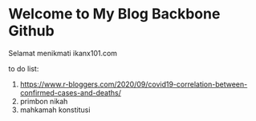 # Welcome to My Blog Backbone Github

Selamat menikmati ikanx101.com

to do list:

1. https://www.r-bloggers.com/2020/09/covid19-correlation-between-confirmed-cases-and-deaths/
1. primbon nikah
1. mahkamah konstitusi